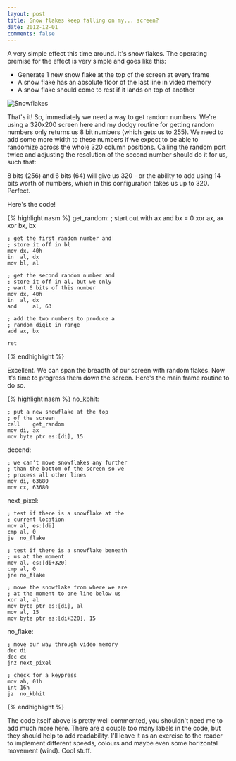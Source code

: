 ```yaml
---
layout: post
title: Snow flakes keep falling on my... screen?
date: 2012-12-01
comments: false
---
```


A very simple effect this time around. It's snow flakes. The operating premise for the effect is very simple and goes like this:

* Generate 1 new snow flake at the top of the screen at every frame
* A snow flake has an absolute floor of the last line in video memory
* A snow flake should come to rest if it lands on top of another

![Snowflakes](http://1.bp.blogspot.com/-pE0K1mfiABg/ULoEn3kZ6bI/AAAAAAAAAiQ/BVre5BA5iy0/s400/Screen+Shot+2012-12-01+at+11.10.27+PM.png)

That's it! So, immediately we need a way to get random numbers. We're using a 320x200 screen here and my dodgy routine for getting random numbers only returns us 8 bit numbers (which gets us to 255). We need to add some more width to these numbers if we expect to be able to randomize across the whole 320 column positions. Calling the random port twice and adjusting the resolution of the second number should do it for us, such that:

8 bits (256) and 6 bits (64) will give us 320 - or the ability to add using 14 bits worth of numbers, which in this configuration takes us up to 320. Perfect.

Here's the code!

{% highlight nasm %}
get_random:
    ; start out with ax and bx = 0
	xor	ax, ax
	xor     bx, bx

    ; get the first random number and
    ; store it off in bl
	mov	dx, 40h
	in	al, dx
	mov	bl, al

    ; get the second random number and
    ; store it off in al, but we only 
    ; want 6 bits of this number
	mov	dx, 40h
	in	al, dx
	and     al, 63

    ; add the two numbers to produce a
    ; random digit in range
	add	ax, bx
	
	ret
{% endhighlight %}

Excellent. We can span the breadth of our screen with random flakes. Now it's time to progress them down the screen. Here's the main frame routine to do so.

{% highlight nasm %}
no_kbhit:

    ; put a new snowflake at the top 
    ; of the screen
	call	get_random
	mov	di, ax
	mov	byte ptr es:[di], 15

decend:

    ; we can't move snowflakes any further
    ; than the bottom of the screen so we
    ; process all other lines
	mov	di, 63680
	mov	cx, 63680
	
next_pixel:

    ; test if there is a snowflake at the 
    ; current location
	mov	al, es:[di]
	cmp	al, 0
	je	no_flake
	
    ; test if there is a snowflake beneath
    ; us at the moment
	mov	al, es:[di+320]
	cmp	al, 0
	jne	no_flake
	
    ; move the snowflake from where we are 
    ; at the moment to one line below us
	xor	al, al
	mov	byte ptr es:[di], al
	mov	al, 15
	mov	byte ptr es:[di+320], 15
	
no_flake:

    ; move our way through video memory
	dec	di
	dec	cx
	jnz	next_pixel

    ; check for a keypress
	mov	ah, 01h
	int	16h
	jz	no_kbhit
{% endhighlight %}

The code itself above is pretty well commented, you shouldn't need me to add much more here. There are a couple too many labels in the code, but they should help to add readability. I'll leave it as an exercise to the reader to implement different speeds, colours and maybe even some horizontal movement (wind). Cool stuff.